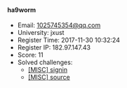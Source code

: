 #### ha9worm  

* Email: 1025745354@qq.com  
* University: jxust  
* Register Time: 2017-11-30 10:32:24  
* Register IP: 182.97.147.43  
* Score: 11  
* Solved challenges: 
  * [[MISC] signin](https://github.com/SniperOJ/Challenges/blob/master/MISC/signin.json)  
  * [[MISC] source](https://github.com/SniperOJ/Challenges/blob/master/MISC/source.json)  
